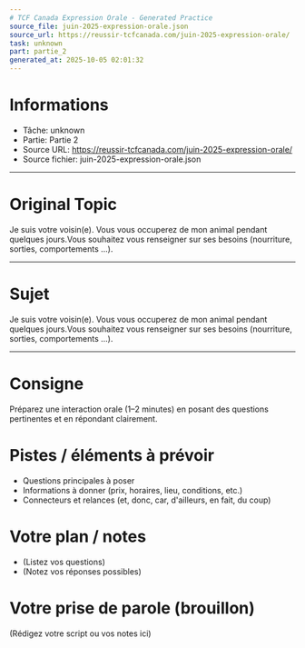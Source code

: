 ```yaml
---
# TCF Canada Expression Orale - Generated Practice
source_file: juin-2025-expression-orale.json
source_url: https://reussir-tcfcanada.com/juin-2025-expression-orale/
task: unknown
part: partie_2
generated_at: 2025-10-05 02:01:32
---
```


# Informations
- Tâche: unknown
- Partie: Partie 2
- Source URL: https://reussir-tcfcanada.com/juin-2025-expression-orale/
- Source fichier: juin-2025-expression-orale.json

---

# Original Topic
Je suis votre voisin(e). Vous vous occuperez de mon animal pendant quelques jours.Vous souhaitez vous renseigner sur ses besoins (nourriture, sorties, comportements …).

---

# Sujet
Je suis votre voisin(e). Vous vous occuperez de mon animal pendant quelques jours.Vous souhaitez vous renseigner sur ses besoins (nourriture, sorties, comportements …).

---
# Consigne
Préparez une interaction orale (1–2 minutes) en posant des questions pertinentes et en répondant clairement.

# Pistes / éléments à prévoir
- Questions principales à poser
- Informations à donner (prix, horaires, lieu, conditions, etc.)
- Connecteurs et relances (et, donc, car, d'ailleurs, en fait, du coup)

# Votre plan / notes
- (Listez vos questions)
- (Notez vos réponses possibles)

# Votre prise de parole (brouillon)
(Rédigez votre script ou vos notes ici)
